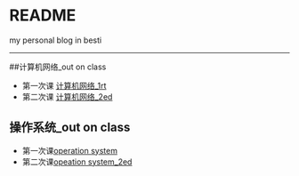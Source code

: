 # README
my personal blog in besti
***
##计算机网络_out on class
+ 第一次课
  [计算机网络_1rt](https://github.com/Vocl-rOck/vocl-rock.github.io/edit/master/%E8%AE%A1%E7%AE%97%E6%9C%BA%E7%BD%91%E7%BB%9C_output%20on%20class/sign) 
+ 第二次课
 [计算机网络_2ed](https://github.com/Vocl-rOck/vocl-rock.github.io/blob/master/%E8%AE%A1%E7%AE%97%E6%9C%BA%E7%BD%91%E7%BB%9C_output%20on%20class/%E8%AE%A1%E7%AE%97%E6%9C%BA%E7%BD%91%E7%BB%9C_2ed.md)
 
## 操作系统_out on class
  + 第一次课[operation system](https://github.com/Vocl-rOck/vocl-rock.github.io/blob/master/OS_output%20on%20class/operation%20system.md)
  + 第二次课[opeation system_2ed](https://github.com/Vocl-rOck/vocl-rock.github.io/blob/master/OS_output%20on%20class/operation%20system_2ed.md)
